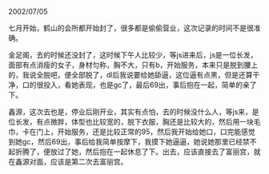 2002/07/05

七月开始，鹤山的会所都开始封了，很多都是偷偷营业，这次记录的时间不是很准确。

金足阁，去的时候还没封了，这时候下午人比较少，等js进来后，js是一位长发，面部有点消瘦的女子，身材匀称，胸不大，只有b，开始服务，本来只是脱到腰上的，我说全脱吧，便全部脱了，dl后我说要给她舔逼，这位逼有点黑，但是还算干净，口的很投入，看她表现，也是gc了，最后69出，事后抱在一起，简单的亲了下。

鑫源，这次去也是，停业后刚开业，其实有点怕，去的时候没什么人，等js来，是位长发，有点微胖，体型也比较宽的，脱下衣服，胸还是比较大的，然后用一块毛巾，卡在门上，开始服务，还是比较正常的95，然后我开始给她口，口完能感觉到她gc，然后69出，事后给我简单按摩下，我摸下她逼逼，她说她那里已经禁不起折腾了，便放过了她，然后抱在一起休息了下。出去，应该直接去了富丽宫，就在鑫源对面，应该是第二次去富丽宫。

